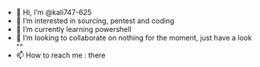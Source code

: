 - 👋 Hi, I’m @kali747-625
- 👀 I’m interested in sourcing, pentest and coding
- 🌱 I’m currently learning powershell
- 💞️ I’m looking to collaborate on nothing for the moment, just have a look ^^
- 📫 How to reach me : there

<!---
kali747-625/kali747-625 is a ✨ special ✨ repository because its `README.md` (this file) appears on your GitHub profile.
You can click the Preview link to take a look at your changes.
--->
